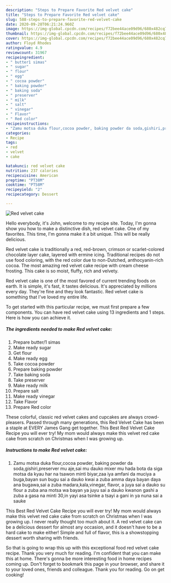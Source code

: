 ```yaml
---
description: "Steps to Prepare Favorite Red velvet cake"
title: "Steps to Prepare Favorite Red velvet cake"
slug: 588-steps-to-prepare-favorite-red-velvet-cake
date: 2020-09-28T06:21:24.960Z
image: https://img-global.cpcdn.com/recipes/f72bee44ace09d96/680x482cq70/red-velvet-cake-recipe-main-photo.jpg
thumbnail: https://img-global.cpcdn.com/recipes/f72bee44ace09d96/680x482cq70/red-velvet-cake-recipe-main-photo.jpg
cover: https://img-global.cpcdn.com/recipes/f72bee44ace09d96/680x482cq70/red-velvet-cake-recipe-main-photo.jpg
author: Floyd Rhodes
ratingvalue: 4.9
reviewcount: 31967
recipeingredient:
- " butter1 simas"
- " sugar"
- " flour"
- " egg"
- " cocoa powder"
- " baking powder"
- " baking soda"
- " preserver"
- " milk"
- " salt"
- " vinegar"
- " Flavor"
- " Red color"
recipeinstructions:
- "Zamu motsa duka flour,cocoa powder, baking powder da soda,gishiri,preserver mu aje,sai mu dauko mixer mu hada bota da siga motsa da kyau har na tsawon minti biyar,zaa iya amfani da muciya a buga,bayan sun bugu sai a dauko kwai a zuba amma daya bayan daya ana bugawa,sai a zuba madara,kala,vinegar, flavor, a juya sai a dauko su flour a zuba ana motsa wa bayan ya juyu sai a dauko kwanon gashi a zuba a gasa na minti 30,in yayi asa tsinke a tsayi a gani in ya nuna sai a sauke"
categories:
- Recipe
tags:
- red
- velvet
- cake

katakunci: red velvet cake 
nutrition: 237 calories
recipecuisine: American
preptime: "PT38M"
cooktime: "PT58M"
recipeyield: "2"
recipecategory: Dessert

---
```



![Red velvet cake](https://img-global.cpcdn.com/recipes/f72bee44ace09d96/680x482cq70/red-velvet-cake-recipe-main-photo.jpg)

Hello everybody, it's John, welcome to my recipe site. Today, I'm gonna show you how to make a distinctive dish, red velvet cake. One of my favorites. This time, I'm gonna make it a bit unique. This will be really delicious.

Red velvet cake is traditionally a red, red-brown, crimson or scarlet-colored chocolate layer cake, layered with ermine icing. Traditional recipes do not use food coloring, with the red color due to non-Dutched, anthocyanin-rich cocoa. The most amazing red velvet cake recipe with cream cheese frosting. This cake is so moist, fluffy, rich and velvety.

Red velvet cake is one of the most favored of current trending foods on earth. It is simple, it's fast, it tastes delicious. It's appreciated by millions every day. They're fine and they look fantastic. Red velvet cake is something that I've loved my entire life.


To get started with this particular recipe, we must first prepare a few components. You can have red velvet cake using 13 ingredients and 1 steps. Here is how you can achieve it.

<!--inarticleads1-->

##### The ingredients needed to make Red velvet cake:

1. Prepare  butter/1 simas
1. Make ready  sugar
1. Get  flour
1. Make ready  egg
1. Take  cocoa powder
1. Prepare  baking powder
1. Take  baking soda
1. Take  preserver
1. Make ready  milk
1. Prepare  salt
1. Make ready  vinegar
1. Take  Flavor
1. Prepare  Red color


These colorful, classic red velvet cakes and cupcakes are always crowd-pleasers. Passed through many generations, this Red Velvet Cake has been a staple at EVERY James Gang get together. This Best Red Velvet Cake Recipe you will ever try! My mom would always make this velvet red cake cake from scratch on Christmas when I was growing up. 

<!--inarticleads2-->

##### Instructions to make Red velvet cake:

1. Zamu motsa duka flour,cocoa powder, baking powder da soda,gishiri,preserver mu aje,sai mu dauko mixer mu hada bota da siga motsa da kyau har na tsawon minti biyar,zaa iya amfani da muciya a buga,bayan sun bugu sai a dauko kwai a zuba amma daya bayan daya ana bugawa,sai a zuba madara,kala,vinegar, flavor, a juya sai a dauko su flour a zuba ana motsa wa bayan ya juyu sai a dauko kwanon gashi a zuba a gasa na minti 30,in yayi asa tsinke a tsayi a gani in ya nuna sai a sauke


This Best Red Velvet Cake Recipe you will ever try! My mom would always make this velvet red cake cake from scratch on Christmas when I was growing up. I never really thought too much about it. A red velvet cake can be a delicious dessert for almost any occasion, and it doesn&#39;t have to be a hard cake to make either! Simple and full of flavor, this is a showstopping dessert worth sharing with friends. 

So that is going to wrap this up with this exceptional food red velvet cake recipe. Thank you very much for reading. I'm confident that you can make this at home. There's gonna be more interesting food in home recipes coming up. Don't forget to bookmark this page in your browser, and share it to your loved ones, friends and colleague. Thank you for reading. Go on get cooking!
